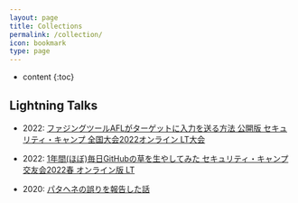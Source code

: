 ```yaml
---
layout: page
title: Collections
permalink: /collection/
icon: bookmark
type: page
---
```


* content
{:toc}


## Lightning Talks

- 2022: [ファジングツールAFLがターゲットに入力を送る方法 公開版 セキュリティ・キャンプ 全国大会2022オンライン LT大会](https://speakerdeck.com/msymt/sekiyuriteikiyanpuquan-guo-da-hui-ltda-hui)
- 2022: [1年間(ほぼ)毎日GitHubの草を生やしてみた セキュリティ・キャンプ交友会2022春 オンライン版 LT](https://speakerdeck.com/msymt/sekiyuriteikiyanpujiao-you-hui-2022chun-onrainban-lt)

- 2020: [パタヘネの誤りを報告した話](https://speakerdeck.com/msymt/patahenefalsewu-riwobao-gao-sitahua)

